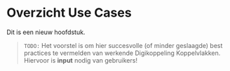 # Overzicht Use Cases

Dit is een nieuw hoofdstuk.

> `TODO:` Het voorstel is om hier succesvolle (of minder geslaagde) best practices te vermelden van werkende Digikoppeling Koppelvlakken. 
> Hiervoor is **input** nodig van gebruikers!
